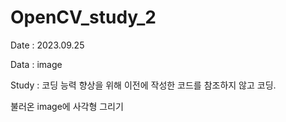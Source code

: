 # OpenCV_study_2
Date : 2023.09.25

Data : image

Study : 코딩 능력 향상을 위해 이전에 작성한 코드를 참조하지 않고 코딩.

불러온 image에 사각형 그리기
